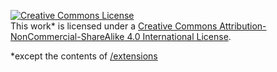 [![Creative Commons License](https://i.creativecommons.org/l/by-nc-sa/4.0/88x31.png)](http://creativecommons.org/licenses/by-nc-sa/4.0/)  
This work* is licensed under a [Creative Commons Attribution-NonCommercial-ShareAlike 4.0 International License](http://creativecommons.org/licenses/by-nc-sa/4.0/).

*except the contents of [/extensions](https://github.com/savaka2/scratch-extensions-directory/tree/gh-pages/extensions)